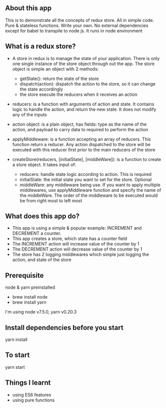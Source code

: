 ## About this app

This is to demonstrate all the concepts of redux store. All in simple code. Pure & stateless functions. Write your own. No external dependencies except for babel to transpile to node js. It runs in node environment

## What is a redux store?
- A store in redux is to manage the state of your application. There is only one single instance of the store object through out the app. The store object is simple an object with 2 methods:
  - getState(): return the state of the store
  - dispatch(action): dispatch the action to the store, so it can change the state accordingly
  - the store execute the reducers when it receives an action

- reducers: is a function with arguments of action and state. It contains logic to handle the action, and return the new state. It does not modify any of the inputs

- action object: is a plain object, has fields: type as the name of the action, and payload to carry data to required to perform the action

- applyMiddleware: is a function accepting an array of reducers. This function return a reducer. Any action dispatched to the store will be executed with this reducer first prior to the main reducers of the store

- createStore(reducers, [initialState], [middleWare]): is a function to create a store object. It takes input of:
  - reducers: handle state logic according to action. This is required
  - initialState: the initial state you want to set for the store. Optional
  - middleWare: any middleware being use. If you want to apply multiple middlewares, use applyMiddleware function and specify the name of the middleWare. The order of the middleware to be executed would be from right most to left most

## What does this app do?
- This app is using a simple & popular example: INCREMENT and DECREMENT a counter.
- This app creates a store, which state has a counter field
- The INCREMENT action will increase value of the counter by 1
- The DECREMENT action will decrease value of the counter by 1
- The store has 2 logging middlewares which simple just logging the action, and state of the store

## Prerequisite
  node & yarn preinstalled

  - brew install node
  - brew install yarn

  I'm using node v7.5.0, yarn v0.20.3

## Install dependencies before you start
  yarn install

## To start
  yarn start

## Things I learnt
- using ES6 features
- using pure functions
